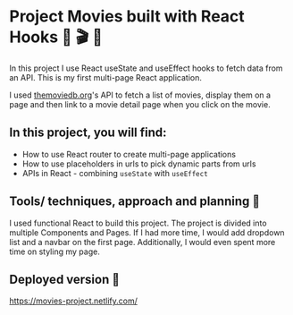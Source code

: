 # Project Movies built with React Hooks 🎥 🎬 🎥

In this project I use React useState and useEffect hooks to fetch data from an API.
This is my first multi-page React application.

I used [themoviedb.org](https://www.themoviedb.org/)'s API to fetch a list of movies, display them on a page and then link to a movie detail page when you click on the movie.

## In this project, you will find:

- How to use React router to create multi-page applications
- How to use placeholders in urls to pick dynamic parts from urls
- APIs in React - combining `useState` with `useEffect`

## Tools/ techniques, approach and planning 🔨

I used functional React to build this project. The project is divided into multiple Components and Pages. If I had more time, I would add dropdown list and a navbar on the first page. Additionally, I would even spent more time on styling my page.

## Deployed version 🚀

https://movies-project.netlify.com/
